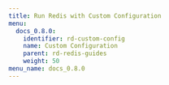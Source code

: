 ```yaml
---
title: Run Redis with Custom Configuration
menu:
  docs_0.8.0:
    identifier: rd-custom-config
    name: Custom Configuration
    parent: rd-redis-guides
    weight: 50
menu_name: docs_0.8.0
---
```

